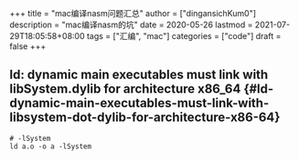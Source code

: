 +++
title = "mac编译nasm问题汇总"
author = ["dingansichKum0"]
description = "mac编译nasm的坑"
date = 2020-05-26
lastmod = 2021-07-29T18:05:58+08:00
tags = ["汇编", "mac"]
categories = ["code"]
draft = false
+++

## ld: dynamic main executables must link with libSystem.dylib for architecture x86\_64 {#ld-dynamic-main-executables-must-link-with-libsystem-dot-dylib-for-architecture-x86-64}

```shell
# -lSystem
ld a.o -o a -lSystem
```
